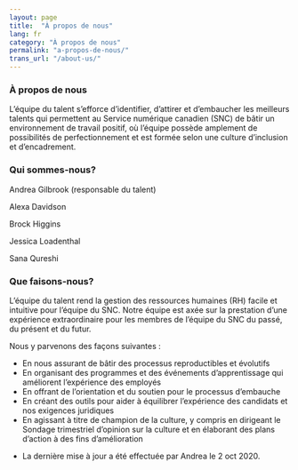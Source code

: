 ```yaml
---
layout: page
title:  "À propos de nous"
lang: fr
category: "À propos de nous"
permalink: "a-propos-de-nous/"
trans_url: "/about-us/"
---
```


### À propos de nous
L’équipe du talent s’efforce d’identifier, d’attirer et d’embaucher les meilleurs talents qui permettent au Service numérique canadien (SNC) de bâtir un environnement de travail positif, où l’équipe possède amplement de possibilités de perfectionnement et est formée selon une culture d’inclusion et d’encadrement.

### Qui sommes-nous?

Andrea Gilbrook (responsable du talent)

Alexa Davidson

Brock Higgins

Jessica Loadenthal

Sana Qureshi

### Que faisons-nous?
L’équipe du talent rend la gestion des ressources humaines (RH) facile et intuitive pour l’équipe du SNC. Notre équipe est axée sur la prestation d’une expérience extraordinaire pour les membres de l’équipe du SNC du passé, du présent et du futur. 

Nous y parvenons des façons suivantes :
* En nous assurant de bâtir des processus reproductibles et évolutifs
* En organisant des programmes et des événements d’apprentissage qui améliorent l’expérience des employés
* En offrant de l’orientation et du soutien pour le processus d’embauche
* En créant des outils pour aider à équilibrer l’expérience des candidats et nos exigences juridiques
* En agissant à titre de champion de la culture, y compris en dirigeant le Sondage trimestriel d’opinion sur la culture et en élaborant des plans d’action à des fins d’amélioration


- La dernière mise à jour a été effectuée par Andrea le 2 oct 2020.

